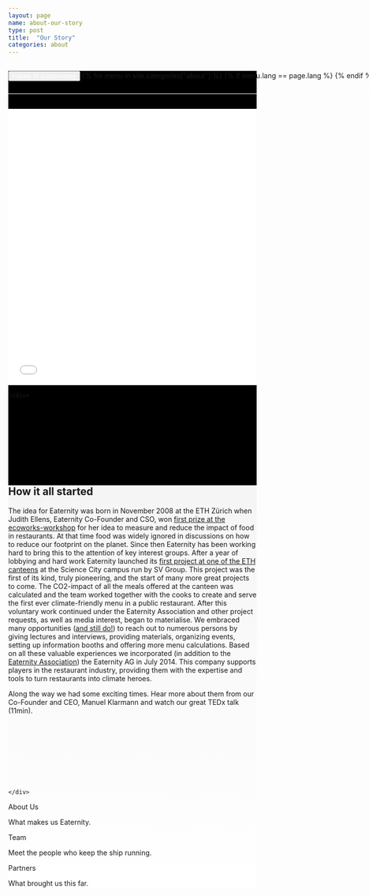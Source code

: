 ```yaml
---
layout: page
name: about-our-story
type: post
title:  "Our Story"
categories: about
---
```


<div style="background-color: #000;">
	<div class="container-hero container-hero-1 clearfix" style="height: 780px;background-image: url('/images/unsplash_52cb185a63c25_1.jpg');background-repeat: no-repeat;background-size: 1440px;background-position: center top;">
		<div class="container-hero-content container-hero-content-1 clearfix">
			<div class="container-4 clearfix" style="margin-bottom:-40px;margin-top:30px;width: 960px;height: 46px;border-bottom: 1px solid rgb(255, 255, 255);">
				<button class="text text-5" style="text-align:left;color:#fff" onClick="window.location='/about';" >Future of Gastronomy</button>
				{% for menu in site.categories["about"] %}
				{% if menu.lang == page.lang %}
				<button class="_button" style="float:right;margin-left:20px;margin-top:8px;font-size:0.95em;color:#fff" onClick="window.location='{{menu.url}}';">{{menu.title}}</button>
				{% endif %}{% endfor %}
			</div>
						<iframe width="100%" height="560px" src="//www.youtube.com/embed/2g9GedPylM8?rel=0&showinfo=0" frameborder="0" allowfullscreen style="margin-top:70px;"></iframe>
			<!-- <div style="line-height: 1.38;clear: both;width: 796px;margin: 250px 0 0 82px;border-radius: 3px;background-color: rgba(255, 255, 255, 0);font-size: 3.2em;text-align: center;float: left; color: #fff">Our Goal: We are building the<br>Future of Gastronomy.</div> -->
		</div>

	</div>
</div>	


<div style="background: -webkit-linear-gradient(90deg, rgb(255, 255, 255) 0%, rgb(245, 245, 245) 100%) rgb(222, 222, 222);">
	<div class="container">
		<div class="row" style="margin-top:60px;margin-bottom:150px">
			<div class="col-md-2"></div>
			<div class="col-md-6">
				<h2>How it all started</h2>
				<p>The idea for Eaternity was born in November 2008 at the ETH Zürich when Judith Ellens, Eaternity Co-Founder and CSO, won <a href="http://archiv2.sustainability.ethz.ch/stimmen/ellens.html">first prize at the ecoworks-workshop</a> for her idea to measure and reduce the impact of food in restaurants. At that time food was widely ignored in discussions on how to reduce our footprint on the planet. Since then Eaternity has been working hard to bring this to the attention of key interest groups. After a year of lobbying and hard work Eaternity launched its <a href="/assets/de/2009-11-25 MM-Pilot.pdf">first project at one of the ETH canteens</a> at the Science City campus run by SV Group. This project was the first of its kind, truly pioneering, and the start of many more great projects to come. The CO2-impact of all the meals offered at the canteen was calculated and the team worked together with the cooks to create and serve the first ever climate-friendly menu in a public restaurant. After this voluntary work continued under the Eaternity Association and other project requests, as well as media interest, began to materialise. We embraced many opportunities (<a href="http://eaternity.ch/blog/">and still do!</a>) to reach out to numerous persons by giving lectures and interviews, providing materials, organizing events, setting up information booths and offering more menu calculations. Based on all these valuable experiences we incorporated (in addition to the <a href="http://eaternity.ch">Eaternity Association</a>) the Eaternity AG in July 2014. This company supports players in the restaurant industry, providing them with the expertise and tools to turn restaurants into  climate heroes.</p>
				<p>Along the way we had some exciting times. Hear more about them from our Co-Founder and CEO, Manuel Klarmann and watch our great TEDx talk (11min).</p>
			</div>
			<div class="col-md-4"></div>
		</div>
		
	</div>
</div>	



<div class="follow-up-footer follow-up-footer-8 clearfix">
	<div class="container-follow-up clearfix">
		<div class="element-our-story element-our-story-3 clearfix">
			<p class="text text-153">About Us</p>
			<p class="text text-160">What makes us Eaternity.</p>
		</div>
		<div class="element-team element-team-4 clearfix">
			<p class="text text-175">Team</p>
			<p class="text text-189">Meet the people who keep the ship running.</p>
		</div>
		<div class="element-partners clearfix">
			<p class="text text-206">Partners</p>
			<p class="text text-217">What brought us this far.</p>
		</div>
	</div>
</div>